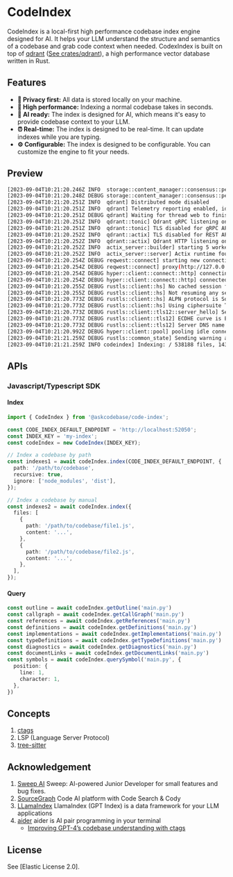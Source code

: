 # CodeIndex

CodeIndex is a local-first high performance codebase index engine designed for AI. It helps your LLM understand the structure and semantics of a codebase and grab code context when needed. CodexIndex is built on top of [qdrant](https://github.com/qdrant/qdrant) ([See crates/qdrant](./crates/qdrant)), a high performance vector database written in Rust.

## Features

- **🔐 Privacy first:** All data is stored locally on your machine.
- **🚀 High performance:** Indexing a normal codebase takes in seconds.
- **🤖 AI ready:** The index is designed for AI, which means it's easy to provide codebase context to your LLM.
- **⏰ Real-time:** The index is designed to be real-time. It can update indexes while you are typing.
- **⚙️ Configurable:** The index is designed to be configurable. You can customize the engine to fit your needs.

## Preview

```bash
[2023-09-04T10:21:20.246Z INFO  storage::content_manager::consensus::persistent] Loading raft state from ./storage/raft_state.json
[2023-09-04T10:21:20.248Z DEBUG storage::content_manager::consensus::persistent] State: Persistent { state: RaftState { hard_state: HardState { term: 0, vote: 0, commit: 0 }, conf_state: ConfState { voters: [7252149026178447], learners: [], voters_outgoing: [], learners_next: [], auto_leave: false } }, latest_snapshot_meta: SnapshotMetadataSer { term: 0, index: 0 }, apply_progress_queue: EntryApplyProgressQueue(None), peer_address_by_id: RwLock { data: {} }, this_peer_id: 7252149026178447, path: "./storage/raft_state.json", dirty: false }
[2023-09-04T10:21:20.251Z INFO  qdrant] Distributed mode disabled
[2023-09-04T10:21:20.251Z INFO  qdrant] Telemetry reporting enabled, id: 865ffc9a-a8e2-48b7-97f9-d62131d1ae77
[2023-09-04T10:21:20.251Z DEBUG qdrant] Waiting for thread web to finish
[2023-09-04T10:21:20.251Z INFO  qdrant::tonic] Qdrant gRPC listening on 6334
[2023-09-04T10:21:20.251Z INFO  qdrant::tonic] TLS disabled for gRPC API
[2023-09-04T10:21:20.252Z INFO  qdrant::actix] TLS disabled for REST API
[2023-09-04T10:21:20.252Z INFO  qdrant::actix] Qdrant HTTP listening on 6333
[2023-09-04T10:21:20.252Z INFO  actix_server::builder] starting 5 workers
[2023-09-04T10:21:20.252Z INFO  actix_server::server] Actix runtime found; starting in Actix runtime
[2023-09-04T10:21:20.254Z DEBUG reqwest::connect] starting new connection: https://staging-telemetry.qdrant.io/
[2023-09-04T10:21:20.254Z DEBUG reqwest::connect] proxy(http://127.0.0.1:7890) intercepts 'https://staging-telemetry.qdrant.io/'
[2023-09-04T10:21:20.254Z DEBUG hyper::client::connect::http] connecting to 127.0.0.1:7890
[2023-09-04T10:21:20.254Z DEBUG hyper::client::connect::http] connected to 127.0.0.1:7890
[2023-09-04T10:21:20.255Z DEBUG rustls::client::hs] No cached session for DnsName("staging-telemetry.qdrant.io")
[2023-09-04T10:21:20.255Z DEBUG rustls::client::hs] Not resuming any session
[2023-09-04T10:21:20.773Z DEBUG rustls::client::hs] ALPN protocol is Some(b"h2")
[2023-09-04T10:21:20.773Z DEBUG rustls::client::hs] Using ciphersuite TLS_ECDHE_RSA_WITH_AES_128_GCM_SHA256
[2023-09-04T10:21:20.773Z DEBUG rustls::client::tls12::server_hello] Server supports tickets
[2023-09-04T10:21:20.773Z DEBUG rustls::client::tls12] ECDHE curve is ECParameters { curve_type: NamedCurve, named_group: secp256r1 }
[2023-09-04T10:21:20.773Z DEBUG rustls::client::tls12] Server DNS name is DnsName("staging-telemetry.qdrant.io")
[2023-09-04T10:21:20.992Z DEBUG hyper::client::pool] pooling idle connection for ("https", staging-telemetry.qdrant.io)
[2023-09-04T10:21:21.259Z DEBUG rustls::common_state] Sending warning alert CloseNotify
[2023-09-04T10:21:21.259Z INFO codeindex] Indexing: / 538188 files, 1438298 Symbols, 52G ... \
```

## APIs

### Javascript/Typescript SDK

#### Index

```typescript
import { CodeIndex } from '@askcodebase/code-index';

const CODE_INDEX_DEFAULT_ENDPOINT = 'http://localhost:52050';
const INDEX_KEY = 'my-index';
const codeIndex = new CodeIndex(INDEX_KEY);

// Index a codebase by path
const indexes1 = await codeIndex.index(CODE_INDEX_DEFAULT_ENDPOINT, {
  path: '/path/to/codebase',
  recursive: true,
  ignore: ['node_modules', 'dist'],
});

// Index a codebase by manual
const indexes2 = await codeIndex.index({
  files: [
    {
      path: '/path/to/codebase/file1.js',
      content: '...',
    },
    {
      path: '/path/to/codebase/file2.js',
      content: '...',
    },
  ],
});
```

#### Query

```typescript
const outline = await codeIndex.getOutline('main.py')
const callgraph = await codeIndex.getCallGraph('main.py')
const references = await codeIndex.getReferences('main.py')
const definitions = await codeIndex.getDefinitions('main.py')
const implementations = await codeIndex.getImplementations('main.py')
const typeDefinitions = await codeIndex.getTypeDefinitions('main.py')
const diagnostics = await codeIndex.getDiagnostics('main.py')
const documentLinks = await codeIndex.getDocumentLinks('main.py')
const symbols = await codeIndex.querySymbol('main.py', {
  position: {
    line: 1,
    character: 1,
  },
})
```


## Concepts

1. [ctags](https://github.com/universal-ctags/ctags)
2. LSP (Language Server Protocol)
3. [tree-sitter](https://github.com/tree-sitter/tree-sitter/tree/master)

## Acknowledgement

1. [Sweep AI](https://github.com/sweepai/sweep) Sweep: AI-powered Junior Developer for small features and bug fixes.
2. [SourceGraph](https://github.com/sourcegraph/sourcegraph) Code AI platform with Code Search & Cody
3. [LLamaIndex](https://github.com/jerryjliu/llama_index) LlamaIndex (GPT Index) is a data framework for your LLM applications
4. [aider](https://github.com/paul-gauthier/aider) aider is AI pair programming in your terminal
    - [Improving GPT-4’s codebase understanding with ctags](https://aider.chat/docs/ctags.html)

## License

See [Elastic License 2.0].
